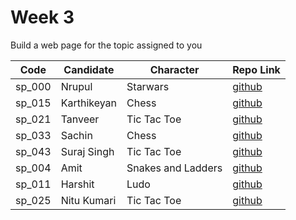 # Week 3
Build a web page for the topic assigned to you

| Code | Candidate | Character| Repo Link |
| --------- | --------- | ---- | --- |
| sp_000 | Nrupul | Starwars | [github](https://github.com/nrupuld/masai-week-3) |
| sp_015 | Karthikeyan | Chess | [github](https://github.com/karthikeyanranasthala/masai-week-3) |
| sp_021 | Tanveer | Tic Tac Toe | [github](https://github.com/tanveer86/masai-week-3) |
| sp_033 | Sachin | Chess    | [github](https://github.com/sachinkapalidigi/masai-week-3) |
| sp_043 | Suraj Singh | Tic Tac Toe | [github](https://github.com/Suraj10074/masai-week-3) |
| sp_004 | Amit | Snakes and Ladders | [github](https://github.com/amit036/masai-week-3) |
| sp_011 | Harshit | Ludo | [github](https://github.com/harshit860/masai-week-3) |
| sp_025 | Nitu Kumari | Tic Tac Toe | [github](https://github.com/nitu023/masai-week-3) |



